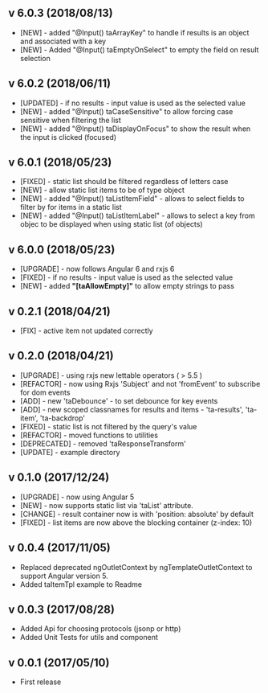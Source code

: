 ## v 6.0.3 (2018/08/13)

- [NEW] - added "@Input() taArrayKey" to handle if results is an object and associated with a key
- [NEW] - Added "@Input() taEmptyOnSelect" to empty the field on result selection

## v 6.0.2 (2018/06/11)

- [UPDATED] - if no results - input value is used as the selected value
- [NEW] - added "@Input() taCaseSensitive" to allow forcing case sensitive when filtering the list
- [NEW] - added "@Input() taDisplayOnFocus" to show the result when the input is clicked (focused)

## v 6.0.1 (2018/05/23)

- [FIXED] - static list should be filtered regardless of letters case
- [NEW] - allow static list items to be of type object
- [NEW] - added "@Input() taListItemField" - allows to select fields to filter by for items in a static list
- [NEW] - added "@Input() taListItemLabel" - allows to select a key from objec to be displayed when using static list (of objects)

## v 6.0.0 (2018/05/23)

- [UPGRADE] - now follows Angular 6 and rxjs 6
- [FIXED] - if no results - input value is used as the selected value
- [NEW] - added **"[taAllowEmpty]"** to allow empty strings to pass

## v 0.2.1 (2018/04/21)

- [FIX] - active item not updated correctly

## v 0.2.0 (2018/04/21)

- [UPGRADE] - using rxjs new lettable operators ( > 5.5 )
- [REFACTOR] - now using Rxjs 'Subject' and not 'fromEvent' to subscribe for dom events
- [ADD] - new 'taDebounce' - to set debounce for key events
- [ADD] - new scoped classnames for results and items - 'ta-results', 'ta-item', 'ta-backdrop'
- [FIXED] - static list is not filtered by the query's value
- [REFACTOR] - moved functions to utilities
- [DEPRECATED] - removed 'taResponseTransform'
- [UPDATE] - example directory

## v 0.1.0 (2017/12/24)

- [UPGRADE] - now using Angular 5
- [NEW] - now supports static list via 'taList' attribute.
- [CHANGE] - result container now is with 'position: absolute' by default
- [FIXED] - list items are now above the blocking container (z-index: 10)

## v 0.0.4 (2017/11/05)

- Replaced deprecated ngOutletContext by ngTemplateOutletContext to support Angular version 5.
- Added taItemTpl example to Readme

## v 0.0.3 (2017/08/28)

- Added Api for choosing protocols (jsonp or http)
- Added Unit Tests for utils and component

## v 0.0.1 (2017/05/10)

- First release
